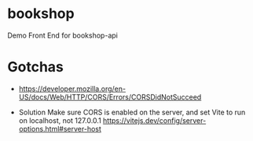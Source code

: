 # bookshop

Demo Front End for bookshop-api

# Gotchas

- https://developer.mozilla.org/en-US/docs/Web/HTTP/CORS/Errors/CORSDidNotSucceed

- Solution
  Make sure CORS is enabled on the server, and set Vite to run on localhost, not 127.0.0.1
  https://vitejs.dev/config/server-options.html#server-host
